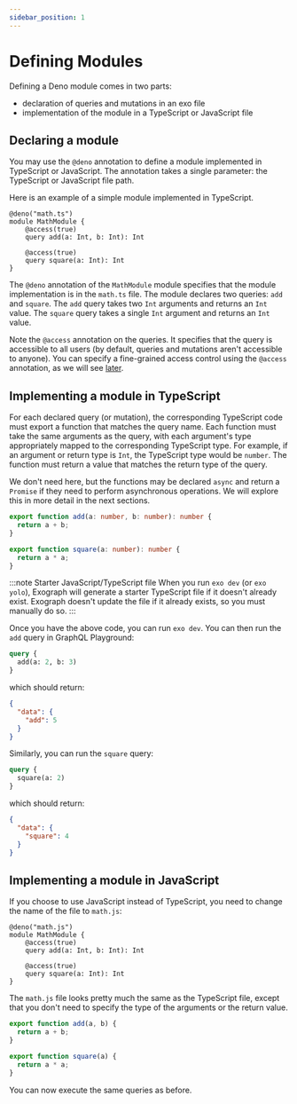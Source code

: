 ```yaml
---
sidebar_position: 1
---
```


# Defining Modules

Defining a Deno module comes in two parts:

- declaration of queries and mutations in an exo file
- implementation of the module in a TypeScript or JavaScript file

## Declaring a module

You may use the `@deno` annotation to define a module implemented in TypeScript or JavaScript. The annotation takes a single parameter: the TypeScript or JavaScript file path.

Here is an example of a simple module implemented in TypeScript.

```exo
@deno("math.ts")
module MathModule {
    @access(true)
    query add(a: Int, b: Int): Int

    @access(true)
    query square(a: Int): Int
}
```

The `@deno` annotation of the `MathModule` module specifies that the module implementation is in the `math.ts` file. The module declares two queries: `add` and `square`. The `add` query takes two `Int` arguments and returns an `Int` value. The `square` query takes a single `Int` argument and returns an `Int` value.

Note the `@access` annotation on the queries. It specifies that the query is accessible to all users (by default, queries and mutations aren't accessible to anyone). You can specify a fine-grained access control using the `@access` annotation, as we will see [later](access-control.md).

## Implementing a module in TypeScript

For each declared query (or mutation), the corresponding TypeScript code must export a function that matches the query name. Each function must take the same arguments as the query, with each argument's type appropriately mapped to the corresponding TypeScript type. For example, if an argument or return type is `Int`, the TypeScript type would be `number`. The function must return a value that matches the return type of the query.

We don't need here, but the functions may be declared `async` and return a `Promise` if they need to perform asynchronous operations. We will explore this in more detail in the next sections.

```typescript
export function add(a: number, b: number): number {
  return a + b;
}

export function square(a: number): number {
  return a * a;
}
```

:::note Starter JavaScript/TypeScript file
When you run `exo dev` (or `exo yolo`), Exograph will generate a starter TypeScript file if it doesn't already exist. Exograph doesn't update the file if it already exists, so you must manually do so.
:::

Once you have the above code, you can run `exo dev`. You can then run the `add` query in GraphQL Playground:

```graphql
query {
  add(a: 2, b: 3)
}
```

which should return:

```json
{
  "data": {
    "add": 5
  }
}
```

Similarly, you can run the `square` query:

```graphql
query {
  square(a: 2)
}
```

which should return:

```json
{
  "data": {
    "square": 4
  }
}
```

## Implementing a module in JavaScript

If you choose to use JavaScript instead of TypeScript, you need to change the name of the file to `math.js`:

```exo
@deno("math.js")
module MathModule {
    @access(true)
    query add(a: Int, b: Int): Int

    @access(true)
    query square(a: Int): Int
}
```

The `math.js` file looks pretty much the same as the TypeScript file, except that you don't need to specify the type of the arguments or the return value.

```javascript
export function add(a, b) {
  return a + b;
}

export function square(a) {
  return a * a;
}
```

You can now execute the same queries as before.
